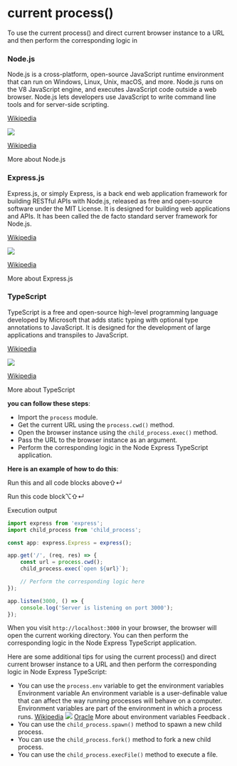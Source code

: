 # **current process()**

To use the current process() and direct current browser instance to a URL and then perform the corresponding logic in

### **Node.js**

Node.js is a cross-platform, open-source JavaScript runtime environment that can run on Windows, Linux, Unix, macOS, and more. Node.js runs on the V8 JavaScript engine, and executes JavaScript code outside a web browser. Node.js lets developers use JavaScript to write command line tools and for server-side scripting.

[Wikipedia](https://en.wikipedia.org/wiki/Node.js)

![](https://encrypted-tbn0.gstatic.com/images?q=tbn:ANd9GcQ82uBPqnWciRtiFtYrB3OCdcaZLC789VVaMpSBQzC3S1we1p12)

[Wikipedia](https://en.wikipedia.org/wiki/File:Node.js_logo.svg)

More about Node.js

### **Express.js**

Express.js, or simply Express, is a back end web application framework for building RESTful APIs with Node.js, released as free and open-source software under the MIT License. It is designed for building web applications and APIs. It has been called the de facto standard server framework for Node.js.

[Wikipedia](https://en.wikipedia.org/wiki/Express.js)

![](https://encrypted-tbn1.gstatic.com/images?q=tbn:ANd9GcTlI5FN6BxsR7Zdw1hoi8C3cAYIIBlLe5bt3zUh0RvatG-MoqjM)

[Wikipedia](https://en.m.wikipedia.org/wiki/File:Expressjs.png)

More about Express.js

### **TypeScript**

TypeScript is a free and open-source high-level programming language developed by Microsoft that adds static typing with optional type annotations to JavaScript. It is designed for the development of large applications and transpiles to JavaScript.

[Wikipedia](https://en.wikipedia.org/wiki/TypeScript)

![](https://encrypted-tbn1.gstatic.com/images?q=tbn:ANd9GcS2T2xeVEP510a3WXgD3UwqEs7Uom13H6bop9pDlB96F-Iq82Ps)

[Wikipedia](https://cs.wikipedia.org/wiki/TypeScript)

More about TypeScript

**you can follow these steps**:

-   Import the `process` module.
-   Get the current URL using the `process.cwd()` method.
-   Open the browser instance using the `child_process.exec()` method.
-   Pass the URL to the browser instance as an argument.
-   Perform the corresponding logic in the Node Express TypeScript application.

**Here is an example of how to do this**:

Run this and all code blocks above⇧↵

Run this code block⌥⇧↵

Execution output

```typescript
import express from 'express';
import child_process from 'child_process';

const app: express.Express = express();

app.get('/', (req, res) => {
	const url = process.cwd();
	child_process.exec(`open ${url}`);

	// Perform the corresponding logic here
});

app.listen(3000, () => {
	console.log('Server is listening on port 3000');
});
```

When you visit `http://localhost:3000` in your browser, the browser will open the current working directory. You can then perform the corresponding logic in the Node Express TypeScript application.

Here are some additional tips for using the current process() and direct current browser instance to a URL and then perform the corresponding logic in Node Express TypeScript:

-   You can use the `process.env` variable to get the
    environment variables
    Environment variable
    An environment variable is a user-definable value that can affect the way running processes will behave on a computer. Environment variables are part of the environment in which a process runs.
    [Wikipedia](https://en.wikipedia.org/wiki/Environment_variable)
    ![](https://encrypted-tbn0.gstatic.com/images?q=tbn:ANd9GcQCBfQSq2wMqYRZytiQaMZuGnHyIpxoHoD0N23RnKdVf1NIcz4m)
    [Oracle](https://docs.oracle.com/cd/E83411_01/OREAD/creating-and-modifying-environment-variables-on-windows.htm)
    More about environment variables
    Feedback
    .
-   You can use the `child_process.spawn()` method to spawn a new child process.
-   You can use the `child_process.fork()` method to fork a new child process.
-   You can use the `child_process.execFile()` method to execute a file.
